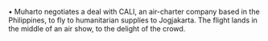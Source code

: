 • Muharto negotiates a deal with CALI, an air-charter company based in the Philippines, to fly to humanitarian supplies to Jogjakarta. The flight lands in the middle of an air show, to the delight of the crowd. 